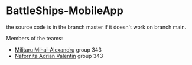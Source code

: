 # BattleShips-MobileApp

the source code is in the branch master if it doesn't work on branch main.


Members of the teams:
- [Militaru Mihai-Alexandru](https://github.com/MihaiMilitaru/) group 343
- [Nafornita Adrian Valentin](https://github.com/vali2wd) group 343
